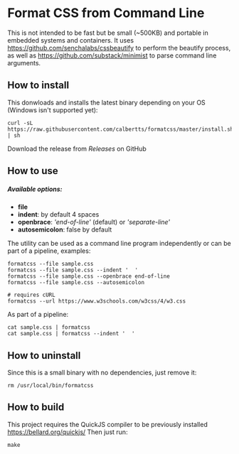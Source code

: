 # Format CSS from Command Line

This is not intended to be fast but be small (~500KB) and portable in embedded systems and containers.
It uses https://github.com/senchalabs/cssbeautify to perform the beautify process, as well as https://github.com/substack/minimist to parse command line arguments.

## How to install

This donwloads and installs the latest binary depending on your OS (Windows isn't supported yet):

```
curl -sL https://raw.githubusercontent.com/calbertts/formatcss/master/install.sh | sh
```

Download the release from *Releases* on GitHub

## How to use

##### Available options:
- **file**
- **indent**: by default 4 spaces
- **openbrace**: _'end-of-line'_ (default) or _'separate-line'_
- **autosemicolon**: false by default

The utility can be used as a command line program independently or can be part of a pipeline, examples:
```
formatcss --file sample.css
formatcss --file sample.css --indent '  '
formatcss --file sample.css --openbrace end-of-line
formatcss --file sample.css --autosemicolon

# requires cURL
formatcss --url https://www.w3schools.com/w3css/4/w3.css
```
As part of a pipeline:
```
cat sample.css | formatcss
cat sample.css | formatcss --indent '  '
```

## How to uninstall
Since this is a small binary with no dependencies, just remove it:
```
rm /usr/local/bin/formatcss
```

## How to build

This project requires the QuickJS compiler to be previously installed https://bellard.org/quickjs/
Then just run:
```
make
```
